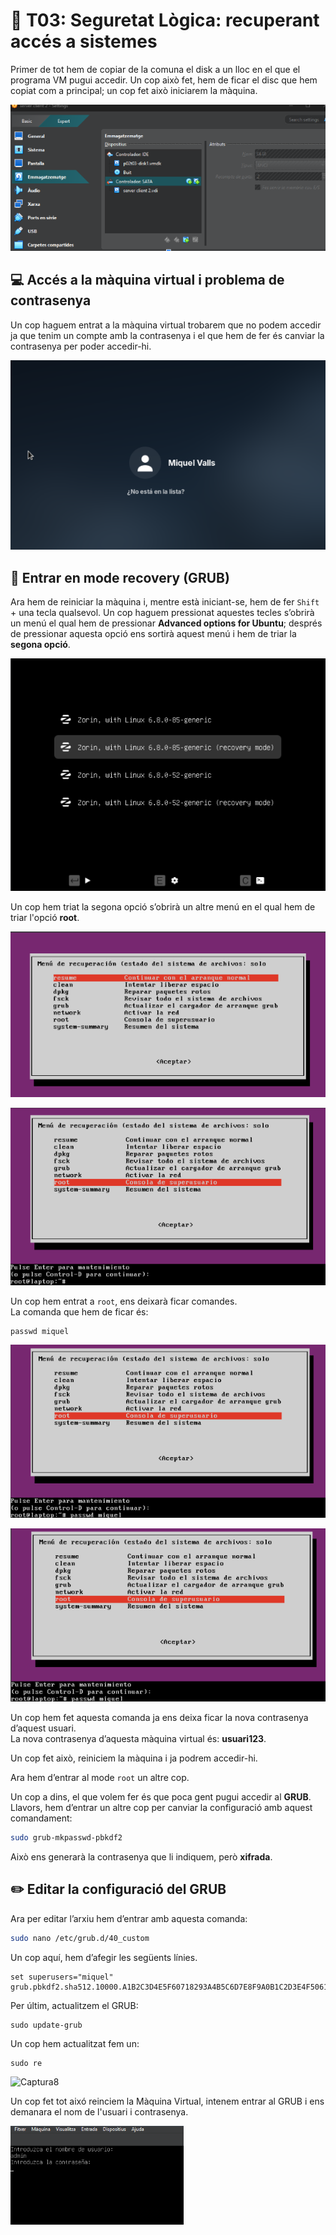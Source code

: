 # 🔐 T03: Seguretat Lògica: recuperant accés a sistemes

Primer de tot hem de copiar de la comuna el disk a un lloc en el que el programa VM pugui accedir. Un cop això fet, hem de ficar el disc que hem copiat com a principal; un cop fet això iniciarem la màquina.

![Captura1](img/Capt1.png)

## 💻 Accés a la màquina virtual i problema de contrasenya
Un cop haguem entrat a la màquina virtual trobarem que no podem accedir ja que tenim un compte amb la contrasenya i el que hem de fer és canviar la contrasenya per poder accedir-hi.


![Captura2](img/Capt2.png)


## 🔁 Entrar en mode recovery (GRUB)
Ara hem de reiniciar la màquina i, mentre està iniciant-se, hem de fer `Shift` + una tecla qualsevol. Un cop haguem pressionat aquestes tecles s’obrirà un menú el qual hem de pressionar **Advanced options for Ubuntu**; després de pressionar aquesta opció ens sortirà aquest menú i hem de triar la **segona opció**.

![Captura3](img/Capt3.png)

Un cop hem triat la segona opció s’obrirà un altre menú en el qual hem de triar l'opció **root**.

![Captura4](img/Capt4.png)


![Captura 5](img/Capt5.png)

Un cop hem entrat a `root`, ens deixarà ficar comandes.  
La comanda que hem de ficar és:

```
passwd miquel
```
![Captura6](img/Capt6.png)


![Captura7](img/Capt7.png)


Un cop hem fet aquesta comanda ja ens deixa ficar la nova contrasenya d’aquest usuari.  
La nova contrasenya d’aquesta màquina virtual és: **usuari123**.  

Un cop fet això, reiniciem la màquina i ja podrem accedir-hi.  

Ara hem d’entrar al mode `root` un altre cop.  

Un cop a dins, el que volem fer és que poca gent pugui accedir al **GRUB**.  
Llavors, hem d’entrar un altre cop per canviar la configuració amb aquest comandament:



```bash
sudo grub-mkpasswd-pbkdf2
```
Això ens generarà la contrasenya que li indiquem, però **xifrada**.

## ✏️ Editar la configuració del GRUB

Ara per editar l’arxiu hem d’entrar amb aquesta comanda:

```bash
sudo nano /etc/grub.d/40_custom
```
Un cop aquí, hem d’afegir les següents línies.
```
set superusers="miquel"
grub.pbkdf2.sha512.10000.A1B2C3D4E5F60718293A4B5C6D7E8F9A0B1C2D3E4F5061728394A5B6C7D8E9F0A1B2C3D4E5F67A8B9C0D1E2F3A4B5C6D7E8F9A0B1C2D3E4F5A6B7C8D9E0F1A2B3C4D5E6F7A8B9C0
```
Per últim, actualitzem el GRUB:
```
sudo update-grub
```

Un cop hem actualitzat fem un:
```
sudo re
```
![Captura8](img/Capt8p.png)

Un cop fet tot aixó reinciem la Màquina Virtual, intenem entrar al GRUB i ens demanara el nom de l'usuari i contrasenya.

![Captura9](img/Capt9.png)

